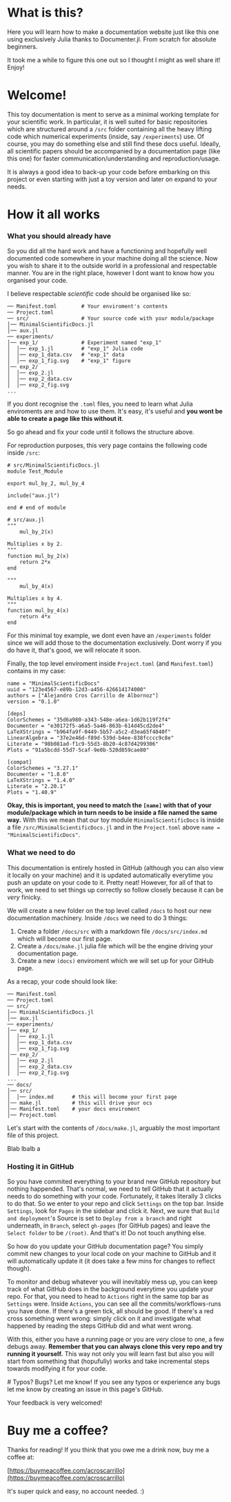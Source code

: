 # What is this?
Here you will learn how to make a documentation website just like this one using exclusively Julia thanks to Documenter.jl. From scratch for absolute beginners.

It took me a while to figure this one out so I thought I might as well share it! Enjoy!


# Welcome!
This toy documentation is ment to serve as a minimal working template for your scientific work. In particular, it is well suited for basic repositories which are structured around a `/src` folder containing all the heavy lifting code which numerical experiments (inside, say `/experiments`) use. Of course, you may do something else and still find these docs useful. Ideally, all scientific papers should be accompanied by a documentation page (like this one) for faster communication/understanding and reproduction/usage.  

It is always a good idea to back-up your code before embarking on this project or even starting with just a toy version and later on expand to your needs.

# How it all works
### What you should already have
So you did all the hard work and have a functioning and hopefully well documented code somewhere in your machine doing all the science. Now you wish to share it to the outside world in a professional and respectable manner. You are in the right place, however I dont want to know how you organised your code. 

I believe respectable *scientific* code should be organised like so:
```
── Manifest.toml        # Your enviroment's contents
── Project.toml 
── src/                 # Your source code with your module/package
│── MinimalScientificDocs.jl  
│── aux.jl
── experiments/
│── exp_1/              # Experiment named "exp_1" 
│  │── exp_1.jl         # "exp_1" Julia code
│  │── exp_1_data.csv   # "exp_1" data
│  │── exp_1_fig.svg    # "exp_1" figure
│── exp_2/ 
│  │── exp_2.jl  
│  │── exp_2_data.csv  
│  │── exp_2_fig.svg  
...
```
If you dont recognise the `.toml` files, you need to learn what Julia enviroments are and how to use them. It's easy, it's useful and **you wont be able to create a page like this without it**. 

So go ahead and fix your code until it follows the structure above.

For reproduction purposes, this very page contains the following code inside `/src`:
```
# src/MinimalScientificDocs.jl
module Test_Module

export mul_by_2, mul_by_4

include("aux.jl")

end # end of module
```
```
# src/aux.jl
""" 
    mul_by_2(x)

Multiplies x by 2.
"""
function mul_by_2(x) 
    return 2*x 
end

""" 
    mul_by_4(x)

Multiplies x by 4.
"""
function mul_by_4(x) 
    return 4*x 
end
```
For this minimal toy example, we dont even have an `/experiments` folder since we will add those to the documentation exclusively. Dont worry if you do have it, that's good, we will relocate it soon.

Finally, the top level enviroment inside `Project.toml` (and `Manifest.toml`) contains in my case:
```
name = "MinimalScientificDocs"
uuid = "123e4567-e89b-12d3-a456-426614174000"
authors = ["Alejandro Cros Carrillo de Albornoz"]
version = "0.1.0"

[deps]
ColorSchemes = "35d6a980-a343-548e-a6ea-1d62b119f2f4"
Documenter = "e30172f5-a6a5-5a46-863b-614d45cd2de4"
LaTeXStrings = "b964fa9f-0449-5b57-a5c2-d3ea65f4040f"
LinearAlgebra = "37e2e46d-f89d-539d-b4ee-838fcccc9c8e"
Literate = "98b081ad-f1c9-55d3-8b20-4c87d4299306"
Plots = "91a5bcdd-55d7-5caf-9e0b-520d859cae80"

[compat]
ColorSchemes = "3.27.1"
Documenter = "1.8.0"
LaTeXStrings = "1.4.0"
Literate = "2.20.1"
Plots = "1.40.9"
```
**Okay, this is important, you need to match the `[name]` with that of your module/package which in turn needs to be inside a file named the same way.** With this we mean that our toy module `MinimalScientificDocs` is inside a file `/src/MinimalScientificDocs.jl` and in the `Project.toml` above `name = "MinimalScientificDocs"`.

### What we need to do
This documentation is entirely hosted in GitHub (although you can also view it locally on your machine) and it is updated automatically everytime you push an update on your code to it. Pretty neat! However, for all of that to work, we need to set things up correctly so follow closely because it can be *very* finicky. 

We will create a new folder on the top level called `/docs` to host our new documentation machinery. Inside `/docs` we need to do 3 things: 
1. Create a folder `/docs/src` with a markdown file `/docs/src/index.md` which will become our first page.
2. Create a `/docs/make.jl` julia file which will be the engine driving your documentation page.
3. Create a new `(docs)` enviroment which we will set up for your GitHub page.

As a recap, your code should look like: 
```
── Manifest.toml        
── Project.toml 
── src/                 
│── MinimalScientificDocs.jl  
│── aux.jl
── experiments/
│── exp_1/              
│  │── exp_1.jl         
│  │── exp_1_data.csv   
│  │── exp_1_fig.svg    
│── exp_2/ 
│  │── exp_2.jl  
│  │── exp_2_data.csv  
│  │── exp_2_fig.svg  
...
── docs/
│── src/              
│  │── index.md      # this will become your first page  
│── make.jl          # this will drive your ocs
│── Manifest.toml    # your docs enviroment
│── Project.toml 
```
Let's start with the contents of `/docs/make.jl`, arguably the most important file of this project. 

Blab lbalb a


### Hosting it in GitHub
So you have commited everything to your brand new GitHub repository but nothing happended. That's normal, we need to tell GitHub that it actually needs to do something with your code. Fortunately, it takes literally 3 clicks to do that. So we enter to your repo and click `Settings` on the top bar. Inside `Settings`, look for `Pages` in the sidebar and click it. Next, we sure that `Build and deployment`'s Source is set to `Deploy from a branch` and right underneath, in `Branch`, select `gh-pages` (for GitHub pages) and leave the `Select folder` to be `/(root)`. And that's it! Do not touch anything else. 

So how do you update your GitHub documentation page? You simply commit new changes to your local code on your machine to GitHub and it will automatically update it (it does take a few mins for changes to reflect though). 

To monitor and debug whatever you will inevitably mess up, you can keep track of what GitHub does in the background everytime you update your repo. For that, you need to head to `Actions` right in the same top bar as `Settings` were. Inside `Actions`, you can see all the commits/workflows-runs you have done. If there's a green tick, all should be good. If there's a red cross something went wrong: simply click on it and investigate what happened by reading the steps GitHub did and what went wrong.

With this, either you have a running page or you are *very* close to one, a few debugs away. **Remember that you can always clone this very repo and try running it yourself.** This way not only you will learn fast but also you will start from something that (hopufully) works and take incremental steps towards modifying it for your code. 

# Typos? Bugs? Let me know!
If you see any typos or experience any bugs let me know by creating an issue in this page's GitHub. 

Your feedback is very welcomed!

# Buy me a coffee? 
Thanks for reading! If you think that you owe me a drink now, buy me a coffee at:

[https://buymeacoffee.com/acroscarrillo](https://buymeacoffee.com/acroscarrillo)

It's super quick and easy, no account needed. :)